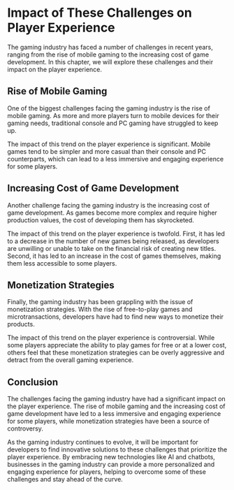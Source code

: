 Impact of These Challenges on Player Experience
=========================================================================================

The gaming industry has faced a number of challenges in recent years, ranging from the rise of mobile gaming to the increasing cost of game development. In this chapter, we will explore these challenges and their impact on the player experience.

Rise of Mobile Gaming
---------------------

One of the biggest challenges facing the gaming industry is the rise of mobile gaming. As more and more players turn to mobile devices for their gaming needs, traditional console and PC gaming have struggled to keep up.

The impact of this trend on the player experience is significant. Mobile games tend to be simpler and more casual than their console and PC counterparts, which can lead to a less immersive and engaging experience for some players.

Increasing Cost of Game Development
-----------------------------------

Another challenge facing the gaming industry is the increasing cost of game development. As games become more complex and require higher production values, the cost of developing them has skyrocketed.

The impact of this trend on the player experience is twofold. First, it has led to a decrease in the number of new games being released, as developers are unwilling or unable to take on the financial risk of creating new titles. Second, it has led to an increase in the cost of games themselves, making them less accessible to some players.

Monetization Strategies
-----------------------

Finally, the gaming industry has been grappling with the issue of monetization strategies. With the rise of free-to-play games and microtransactions, developers have had to find new ways to monetize their products.

The impact of this trend on the player experience is controversial. While some players appreciate the ability to play games for free or at a lower cost, others feel that these monetization strategies can be overly aggressive and detract from the overall gaming experience.

Conclusion
----------

The challenges facing the gaming industry have had a significant impact on the player experience. The rise of mobile gaming and the increasing cost of game development have led to a less immersive and engaging experience for some players, while monetization strategies have been a source of controversy.

As the gaming industry continues to evolve, it will be important for developers to find innovative solutions to these challenges that prioritize the player experience. By embracing new technologies like AI and chatbots, businesses in the gaming industry can provide a more personalized and engaging experience for players, helping to overcome some of these challenges and stay ahead of the curve.
